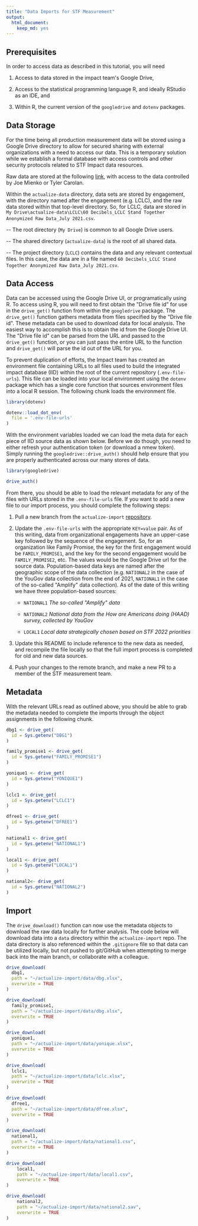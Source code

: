 ```yaml
---
title: "Data Imports for STF Measurement"
output: 
  html_document: 
    keep_md: yes
---
```




## Prerequisites

In order to access data as described in this tutorial, you will need 
1. Access to data stored in the impact team's Google Drive, 

2. Access to the statistical programming language R, and ideally RStudio as an IDE, and 

3. Within R, the current version of the `googledrive` and `dotenv` packages. 

## Data Storage

For the time being all production measurement data will be stored using a Google Drive directory to allow for secured sharing with external organizations with a need to access our data. This is a temporary solution while we establish a formal database with access controls and other security protocols related to STF Impact data resources. 

Raw data are stored at the following [link](https://drive.google.com/drive/u/0/folders/1rYTPZUaRXz6j-MerITWoXaaXXVDlKDBn), with access to the data controlled by Joe Mienko or Tyler Carolan.

Within the `actualize-data` directory, data sets are stored by engagement, with the directory named after the engagement (e.g. LCLC), and the raw data stored within that top-level directory. So, for LCLC, data are stored in `My Drive\actualize-data\LCLC\60 Decibels_LCLC Stand Together Anonymized Raw Data_July 2021.csv`. 

-- The root directory (`My Drive`) is common to all Google Drive users. 

-- The shared directory (`actualize-data`) is the root of all shared data.

-- The project directory (`LCLC`) contains the data and any relevant contextual files. In this case, the data are in a file named `60 Decibels_LCLC Stand Together Anonymized Raw Data_July 2021.csv`.

## Data Access

Data can be accessed using the Google Drive UI, or programatically using R. To access using R, you will need to first obtain the "Drive file id" for use in the `drive_get()` function from within the `googledrive` package. The `drive_get()` function gathers metadata from files specified by the "Drive file id". These metadata can be used to download data for local analysis. The easiest way to accomplish this is to obtain the id from the Google Drive UI. The "Drive file id" can be parsed from the URL and passed to the `drive_get()` function, or you can just pass the entire URL to the function and `drive_get()` will parse the id out of the URL for you. 

To prevent duplication of efforts, the Impact team has created an environment file containing URLs to all files used to build the integrated impact database (IID) within the root of the current repository (`.env-file-urls`). This file can be loaded into your local environment using the `dotenv` package which has a single core function that sources environment files into a local R session. The following chunk loads the environment file. 


```r
library(dotenv)

dotenv::load_dot_env(
  file = '.env-file-urls'
)
```

With the environment variables loaded we can load the meta data for each piece of IID source data as shown below. Before we do though, you need to either refresh your authentication token (or download a nmew token). Simply running the `googledrive::drive_auth()` should help ensure that you are properly authenticated across our many stores of data. 


```r
library(googledrive)

drive_auth()
```

From there, you should be able to load the relevant metadata for any of the files with URLs stored in the `.env-file-urls` file. If you want to add a new file to our import process, you should complete the following steps: 

1. Pull a new branch from the `actualize-import` [repository](https://github.com/stand-together-foundation/actualize-import). 

2. Update the `.env-file-urls` with the appropriate `KEY=value` pair. As of this writing, data from organizational engagements have an upper-case key followed by the sequence of the engagement. So, for an organization like Family Promise, the key for the first engagement would be `FAMILY_PROMISE1`, and the key for the second engagement would be `FAMILY_PROMISE2`, etc. The values would be the Google Drive url for the source data. Population-based data keys are named after the geographic scope of the data collection (e.g. `NATIONAL2` in the case of the YouGov data collection from the end of 2021, `NATIONAL1` in the case of the so-called "Amplify" data collection). As of the date of this writing we have three population-based sources: 

    - `NATIONAL1` *The so-called "Amplify" data*
    
    - `NATIONAL2` *National data from the How are Americans doing (HAAD) survey, collected by YouGov*
    
    - `LOCAL1` *Local data strategically chosen based on STF 2022 priorities*
    

3. Update this README to include reference to the new data as needed, and recompile the file locally so that the full import process is completed for old and new data sources. 

4. Push your changes to the remote branch, and make a new PR to a member of the STF measurement team. 

## Metadata

With the relevant URLs read as outlined above, you should be able to grab the metadata needed to complete the imports through the object assignments in the following chunk. 


```r
dbg1 <- drive_get(
  id = Sys.getenv("DBG1")
)

family_promise1 <- drive_get(
  id = Sys.getenv("FAMILY_PROMISE1")
)

yonique1 <- drive_get(
  id = Sys.getenv("YONIQUE1")
)

lclc1 <- drive_get(
  id = Sys.getenv("LCLC1")
)

dfree1 <- drive_get(
  id = Sys.getenv("DFREE1")
)

national1 <- drive_get(
  id = Sys.getenv("NATIONAL1")
)

local1 <- drive_get(
  id = Sys.getenv("LOCAL1")
)

national2<- drive_get(
  id = Sys.getenv("NATIONAL2")
)
```

## Import

The `drive_download()` function can now use the metadata objects to download the raw data locally for further analysis. The code below will download data into a `data` directory within the `actualize-import` repo. The data directory is also referenced within the `.gitignore` file so that data can be utilized locally, but not pushed to git/GitHub when attempting to merge back into the main branch, or collaborate with a colleague. 


```r
drive_download(
  dbg1,
  path = "~/actualize-import/data/dbg.xlsx", 
  overwrite = TRUE
)

drive_download(
  family_promise1,
  path = "~/actualize-import/data/dbg.xlsx", 
  overwrite = TRUE
)

drive_download(
  yonique1,
  path = "~/actualize-import/data/yonique.xlsx", 
  overwrite = TRUE
)

drive_download(
  lclc1,
  path = "~/actualize-import/data/lclc.xlsx", 
  overwrite = TRUE
)

drive_download(
  dfree1,
  path = "~/actualize-import/data/dfree.xlsx", 
  overwrite = TRUE
)

drive_download(
  national1,
  path = "~/actualize-import/data/national1.csv", 
  overwrite = TRUE
)

drive_download(
    local1,
    path = "~/actualize-import/data/local1.csv",
    overwrite = TRUE
)

drive_download(
    national2,
    path = "~/actualize-import/data/national2.sav", 
    overwrite = TRUE
)
```


